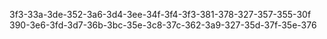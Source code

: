 3f3-33a-3de-352-3a6-3d4-3ee-34f-3f4-3f3-381-378-327-357-355-30f
390-3e6-3fd-3d7-36b-3bc-35e-3c8-37c-362-3a9-327-35d-37f-35e-376
